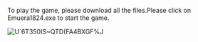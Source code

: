 To play the game, please download all the files.Please click on Emuera1824.exe to start the game.

![U`6T350IS~QTD(FA4BXGF%J](https://github.com/525750302/eramaou/assets/46802084/2ce6a23f-f896-41fe-8f8b-63b4f46a11a6)

